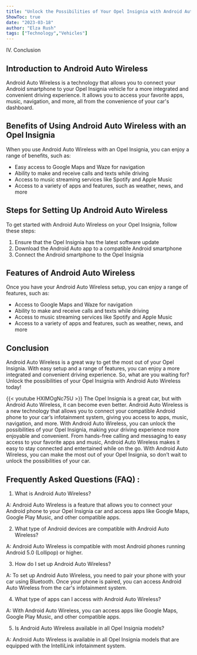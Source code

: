 ```yaml
---
title: "Unlock the Possibilities of Your Opel Insignia with Android Auto Wireless!"
ShowToc: true 
date: "2023-03-18"
author: "Elza Rush" 
tags: ["Technology","Vehicles"]
---
```

IV. Conclusion

## Introduction to Android Auto Wireless

Android Auto Wireless is a technology that allows you to connect your Android smartphone to your Opel Insignia vehicle for a more integrated and convenient driving experience. It allows you to access your favorite apps, music, navigation, and more, all from the convenience of your car's dashboard.

## Benefits of Using Android Auto Wireless with an Opel Insignia

When you use Android Auto Wireless with an Opel Insignia, you can enjoy a range of benefits, such as:

- Easy access to Google Maps and Waze for navigation
- Ability to make and receive calls and texts while driving
- Access to music streaming services like Spotify and Apple Music
- Access to a variety of apps and features, such as weather, news, and more

## Steps for Setting Up Android Auto Wireless

To get started with Android Auto Wireless on your Opel Insignia, follow these steps:

1. Ensure that the Opel Insignia has the latest software update
2. Download the Android Auto app to a compatible Android smartphone
3. Connect the Android smartphone to the Opel Insignia

## Features of Android Auto Wireless

Once you have your Android Auto Wireless setup, you can enjoy a range of features, such as:

- Access to Google Maps and Waze for navigation
- Ability to make and receive calls and texts while driving
- Access to music streaming services like Spotify and Apple Music
- Access to a variety of apps and features, such as weather, news, and more

## Conclusion

Android Auto Wireless is a great way to get the most out of your Opel Insignia. With easy setup and a range of features, you can enjoy a more integrated and convenient driving experience. So, what are you waiting for? Unlock the possibilities of your Opel Insignia with Android Auto Wireless today!

{{< youtube HXlMOgNc75U >}} 
The Opel Insignia is a great car, but with Android Auto Wireless, it can become even better. Android Auto Wireless is a new technology that allows you to connect your compatible Android phone to your car’s infotainment system, giving you access to apps, music, navigation, and more. With Android Auto Wireless, you can unlock the possibilities of your Opel Insignia, making your driving experience more enjoyable and convenient. From hands-free calling and messaging to easy access to your favorite apps and music, Android Auto Wireless makes it easy to stay connected and entertained while on the go. With Android Auto Wireless, you can make the most out of your Opel Insignia, so don’t wait to unlock the possibilities of your car.

## Frequently Asked Questions (FAQ) :
1. What is Android Auto Wireless?

A: Android Auto Wireless is a feature that allows you to connect your Android phone to your Opel Insignia car and access apps like Google Maps, Google Play Music, and other compatible apps.

2. What type of Android devices are compatible with Android Auto Wireless?

A: Android Auto Wireless is compatible with most Android phones running Android 5.0 (Lollipop) or higher.

3. How do I set up Android Auto Wireless?

A: To set up Android Auto Wireless, you need to pair your phone with your car using Bluetooth. Once your phone is paired, you can access Android Auto Wireless from the car's infotainment system.

4. What type of apps can I access with Android Auto Wireless?

A: With Android Auto Wireless, you can access apps like Google Maps, Google Play Music, and other compatible apps.

5. Is Android Auto Wireless available in all Opel Insignia models?

A: Android Auto Wireless is available in all Opel Insignia models that are equipped with the IntelliLink infotainment system.


